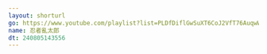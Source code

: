 ```yaml
---
layout: shorturl
go: https://www.youtube.com/playlist?list=PLDfDiflGwSuXT6CoJ2VfT76AuqwWuTMLZ
name: 忍者亂太郎
dt: 240805143556
---
```

